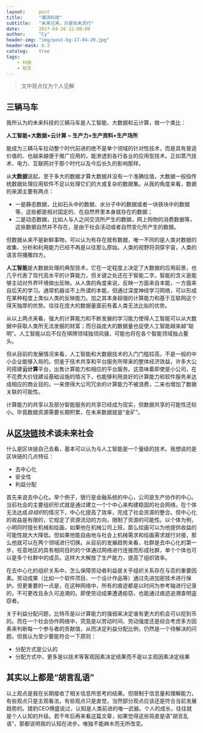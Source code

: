 ```yaml
---
layout:     post
title:      "潮流科技"
subtitle:   "未来已来，只是尚未流行"
date:       2017-04-20 12:00:00
author:     "Cy"
header-img: "img/post-bg-17-04-20.jpg"
header-mask: 0.3
catalog:    true
tags:
    - 科技
    - 软文
---
```




> 文中观点仅为个人见解


## 三辆马车

我所认为的未来科技的三辆马车是人工智能、大数据和云计算，做一个类比：

**人工智能+大数据+云计算 ~ 生产力+生产资料+生产场所**

能成为三辆马车拉动整个时代前进的绝不是单个领域的针对性技术，而是具有普适价值的、也越来越便于推广应用的，能渗透到各行各业的应用型技术。正如蒸汽技术、电力、互联网对于那个时代以及今后长久的影响那样。

从**大数据**说起，至于多大的数据才算大数据并没有一个准确估值，大数据一般指传统数据处理应用软件不足以处理它们的大或复杂的数据集。从我的角度来看，数据的来源主要有两点：

* 一是静态数据，比如石头中的数据、水分子中的数据或者一块铁块中的数据等，这些都是相对固定的、在自然界里本身就存在的数据；
* 二是动态数据，比如人与人之间交流所产生的数据，网上购物的消费数据等，这些数据自然并不存在，是由于社会活动或者自然变化所产生的数据。

但数据从来不是新鲜事物，可以认为有存在就有数据，唯一不同的是人类对数据的收集、分析和利用能力已经不再是以往那么原始。人类的视野将洞穿宇宙，人类的语言将播撒四方。

**人工智能**是大数据处理的典型技术，它在一定程度上决定了大数据的应用前景，也几乎代表了现代高水平的计算能力，但关键之处还在于智能二字。智能的含义是能够主动对外界环境做出反映。从人类的角度来说，反映一方面来自本能，一方面来自后天的学习。通常机器谈不上所谓的本能，但通过深度神经学习网络，可以形成在某种程度上类似人类的反映能力。加之其本身超强的计算能力和基于互联网这个得天独厚的优势。往往在庞大的数据量面前有着人类无法比拟的优势。

从以上两点来看，强大的计算能力和不断发展的学习能力使得人工智能可以从大数据中获取人类所无法发掘的财富；而日益庞大的数据量也促使人工智能越来越“聪明”。人工智能以后不仅在棋牌领域独领风骚，可能也将在各个智能领域独占鳌头。

但从目前的发展情况来看，人工智能和大数据技术的入门门槛较高，不是一般的中小企业能够入局的。但鉴于技术共享和平台服务所带来的整体经济效益，许多大公司搭建**云计算**平台，出售计算能力和相应的平台服务。这意味着即使是小公司，在不花费大价钱建设基础设施的情况下，也能够利用良好的计算能力和软件服务来达成相应的商业目的。一来使得大公司冗余的计算能力不被浪费，二来也增加了数据关联的可能性。

计算能力的共享以及部分智能服务的共享已经成为现实，但数据共享的可能性还较小。毕竟数据资源需要长期积累，在未来数据就是“金矿”。

## 从[区块链](http://baidu.ku6.com/watch/2038975127131957969.html?page=videoMultiNeed)技术谈未来社会

什么是区块链自己去看，基本可以认为与人工智能是一个量级的技术。我想说的是区块链的几点特征：

* 去中心化
* 安全性
* 利益分配

首先来说去中心化。举个例子，银行是金融系统的中心，公司是生产协作的中心。当前社会的主要组织形式就是通过建立一个个中心来构建稳固的社会网络。在个体无法达成*自组织*的情况下，中心化提高了效率，完成了社会资源的整合。但中心化的收益是有限的，它规定了资源流动的方向，限制了资源的可能性。以个体为例，小明同时擅长机械和绘画，如果他在机械公司上班，那么绘画可以为他提供收益的可能性就大大降低。但如果他能自由地与社会上机械需求和绘画需求就行对接，那么他就可以在两个领域进行切换。从目前的发展趋势来看，社群是去中心化的第一步。任意地区的具有相同目的的个体通过网络进行连接而形成社群，单个个体也可以是多个社群中的成员。这样大大解放了生产能力，提高了组织效率。

在去中心化的组织关系中，怎么保障劳动者利益是关乎组织关系存在与否的重要因素。劳动成果（比如一个软件项目、一个设计作品等）通过先进加密技术进行保护。但更重要的一点是，在这种网络中，所有的痕迹都是以时间为参考轴进行记录的，不可更改且永久可追溯的。即使劳动成果遭遇偷窃，也能通过痕迹追溯查明盗窃者。

关于利益分配问题，比特币是以计算能力的强弱来决定谁有更大的机会可以挖到币的。而在一个社会协作网络中，究竟是以劳动时间、劳动强度还是综合考虑多方因素来判断每一个参与者的贡献值，从而决定利益分配比例，仍然是一个待解决的问题。但我认为至少要能符合一下原则：

* 分配方式是公认的
* 分配方式中，更多是以技术等客观因素决定结果而不是以主观因素决定结果



## 其实以上都是“胡言乱语”

以上观点是我在长期接收了相关信息所思考的结果。但限制于信息量和理解能力，有些观点只是主观看法，有些观点只是直觉，当然部分观点应该还是符合当前发展趋势的。猎豹CEO傅盛说过，认知是人类前进的唯一武器。个人的成长，往往就是个人认知的升级。若干年后再来看这篇文章，如果觉得这些简直是语“胡言乱语”，那都说明我的认知在进步。唯独不能麻木而无所改变。





